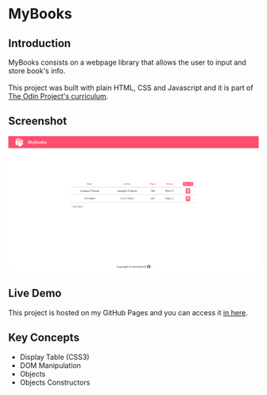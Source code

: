 # MyBooks

## Introduction
MyBooks consists on a webpage library that allows the user to input and store book's info. <br><br>
This project was built with plain HTML, CSS and Javascript and it is part of [The Odin Project's curriculum](https://www.theodinproject.com/).

## Screenshot
![Project screenshot](./images/project-screenshot.png "Project screenshot")

## Live Demo
This project is hosted on my GitHub Pages and you can access it [in here](https://daniellima0.github.io/mybooks/).

## Key Concepts
* Display Table (CSS3)
* DOM Manipulation
* Objects
* Objects Constructors
